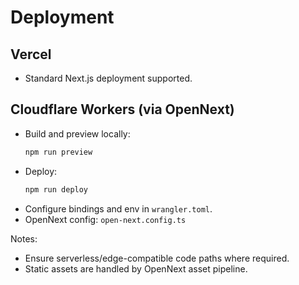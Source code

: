 # Deployment

## Vercel
- Standard Next.js deployment supported.

## Cloudflare Workers (via OpenNext)
- Build and preview locally:
  ```bash
  npm run preview
  ```
- Deploy:
  ```bash
  npm run deploy
  ```
- Configure bindings and env in `wrangler.toml`.
- OpenNext config: `open-next.config.ts`

Notes:
- Ensure serverless/edge-compatible code paths where required.
- Static assets are handled by OpenNext asset pipeline.
